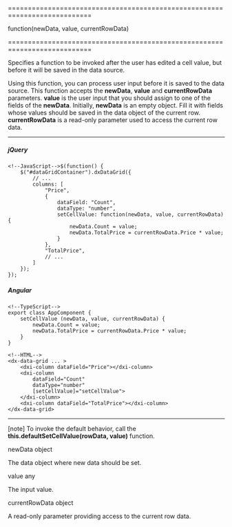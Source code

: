 <!--**
/*-------------------------------------------
    Auto-generated file. Do not modify.
-------------------------------------------

**-->
===========================================================================
<!--type-->function(newData, value, currentRowData)<!--/type-->
===========================================================================

<!--shortDescription-->
Specifies a function to be invoked after the user has edited a cell value, but before it will be saved in the data source.
<!--/shortDescription-->

<!--fullDescription-->
Using this function, you can process user input before it is saved to the data source. This function accepts the **newData**, **value** and **currentRowData** parameters. **value** is the user input that you should assign to one of the fields of the **newData**. Initially, **newData** is an empty object. Fill it with fields whose values should be saved in the data object of the current row. **currentRowData** is a read-only parameter used to access the current row data.

---
##### jQuery

    <!--JavaScript-->$(function() {
        $("#dataGridContainer").dxDataGrid({
            // ...
            columns: [
                "Price",
                {
                    dataField: "Count",
                    dataType: "number",
                    setCellValue: function(newData, value, currentRowData) {
                        newData.Count = value;
                        newData.TotalPrice = currentRowData.Price * value;
                    }
                },
                "TotalPrice",
                // ...
            ]
        });
    });

##### Angular

    <!--TypeScript-->
    export class AppComponent {
        setCellValue (newData, value, currentRowData) {
            newData.Count = value;
            newData.TotalPrice = currentRowData.Price * value;
        }
    }

    <!--HTML-->
    <dx-data-grid ... >
        <dxi-column dataField="Price"></dxi-column>
        <dxi-column
            dataField="Count"
            dataType="number"
            [setCellValue]="setCellValue">
        </dxi-column>
        <dxi-column dataField="TotalPrice"></dxi-column>
    </dx-data-grid>
    
---

[note] To invoke the default behavior, call the **this.defaultSetCellValue(rowData, value)** function.
<!--/fullDescription-->
<!--typeFunctionParamName1-->newData<!--/typeFunctionParamName1-->
<!--typeFunctionParamType1-->object<!--/typeFunctionParamType1-->
<!--typeFunctionParamDescription1-->
The data object where new data should be set.
<!--/typeFunctionParamDescription1-->

<!--typeFunctionParamName2-->value<!--/typeFunctionParamName2-->
<!--typeFunctionParamType2-->any<!--/typeFunctionParamType2-->
<!--typeFunctionParamDescription2-->
The input value.
<!--/typeFunctionParamDescription2-->

<!--typeFunctionParamName3-->currentRowData<!--/typeFunctionParamName3-->
<!--typeFunctionParamType3-->object<!--/typeFunctionParamType3-->
<!--typeFunctionParamDescription3-->
A read-only parameter providing access to the current row data.
<!--/typeFunctionParamDescription3-->
